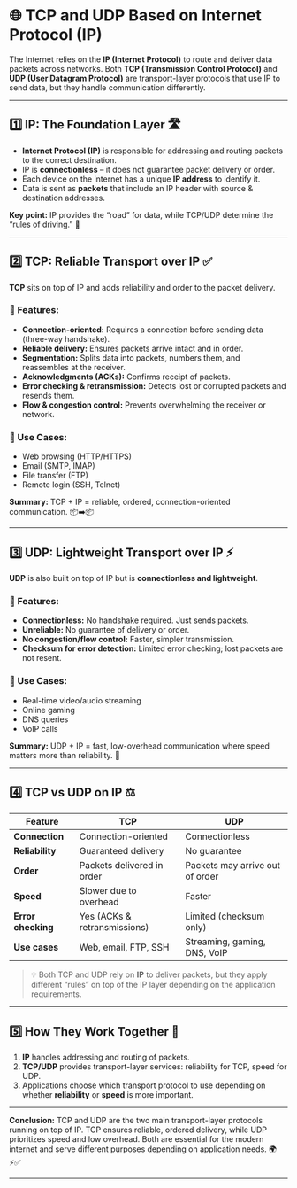 

# 🌐 **TCP and UDP Based on Internet Protocol (IP)**

The Internet relies on the **IP (Internet Protocol)** to route and deliver data packets across networks. Both **TCP (Transmission Control Protocol)** and **UDP (User Datagram Protocol)** are transport-layer protocols that use IP to send data, but they handle communication differently.

---

## 1️⃣ **IP: The Foundation Layer** 🛣️

* **Internet Protocol (IP)** is responsible for addressing and routing packets to the correct destination.
* IP is **connectionless** – it does not guarantee packet delivery or order.
* Each device on the internet has a unique **IP address** to identify it.
* Data is sent as **packets** that include an IP header with source & destination addresses.

**Key point:** IP provides the “road” for data, while TCP/UDP determine the “rules of driving.” 🚦

---

## 2️⃣ **TCP: Reliable Transport over IP** ✅

**TCP** sits on top of IP and adds reliability and order to the packet delivery.

### 🔹 Features:

* **Connection-oriented:** Requires a connection before sending data (three-way handshake).
* **Reliable delivery:** Ensures packets arrive intact and in order.
* **Segmentation:** Splits data into packets, numbers them, and reassembles at the receiver.
* **Acknowledgments (ACKs):** Confirms receipt of packets.
* **Error checking & retransmission:** Detects lost or corrupted packets and resends them.
* **Flow & congestion control:** Prevents overwhelming the receiver or network.

### 🔹 Use Cases:

* Web browsing (HTTP/HTTPS)
* Email (SMTP, IMAP)
* File transfer (FTP)
* Remote login (SSH, Telnet)

**Summary:** TCP + IP = reliable, ordered, connection-oriented communication. 📦➡️📦

---

## 3️⃣ **UDP: Lightweight Transport over IP** ⚡

**UDP** is also built on top of IP but is **connectionless and lightweight**.

### 🔹 Features:

* **Connectionless:** No handshake required. Just sends packets.
* **Unreliable:** No guarantee of delivery or order.
* **No congestion/flow control:** Faster, simpler transmission.
* **Checksum for error detection:** Limited error checking; lost packets are not resent.

### 🔹 Use Cases:

* Real-time video/audio streaming
* Online gaming
* DNS queries
* VoIP calls

**Summary:** UDP + IP = fast, low-overhead communication where speed matters more than reliability. 🚀

---

## 4️⃣ **TCP vs UDP on IP** ⚖️

| Feature            | TCP                          | UDP                             |
| ------------------ | ---------------------------- | ------------------------------- |
| **Connection**     | Connection-oriented          | Connectionless                  |
| **Reliability**    | Guaranteed delivery          | No guarantee                    |
| **Order**          | Packets delivered in order   | Packets may arrive out of order |
| **Speed**          | Slower due to overhead       | Faster                          |
| **Error checking** | Yes (ACKs & retransmissions) | Limited (checksum only)         |
| **Use cases**      | Web, email, FTP, SSH         | Streaming, gaming, DNS, VoIP    |

> 💡 Both TCP and UDP rely on **IP** to deliver packets, but they apply different “rules” on top of the IP layer depending on the application requirements.

---

## 5️⃣ **How They Work Together** 🔗

1. **IP** handles addressing and routing of packets.
2. **TCP/UDP** provides transport-layer services: reliability for TCP, speed for UDP.
3. Applications choose which transport protocol to use depending on whether **reliability** or **speed** is more important.

---

**Conclusion:**
TCP and UDP are the two main transport-layer protocols running on top of IP. TCP ensures reliable, ordered delivery, while UDP prioritizes speed and low overhead. Both are essential for the modern internet and serve different purposes depending on application needs. 🌍⚡✅

---